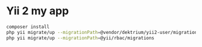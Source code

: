 Yii 2 my app
============================
```bash
composer install
php yii migrate/up --migrationPath=@vendor/dektrium/yii2-user/migrations
php yii migrate/up --migrationPath=@yii/rbac/migrations
```
